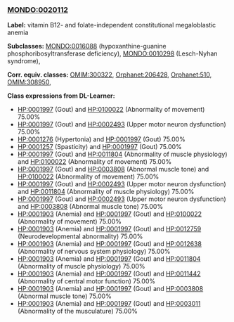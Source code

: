 
### [MONDO:0020112](http://purl.obolibrary.org/obo/MONDO_0020112)
**Label:** vitamin B12- and folate-independent constitutional megaloblastic anemia

**Subclasses:** [MONDO:0016088](http://purl.obolibrary.org/obo/MONDO_0016088) (hypoxanthine-guanine phosphoribosyltransferase deficiency), [MONDO:0010298](http://purl.obolibrary.org/obo/MONDO_0010298) (Lesch-Nyhan syndrome), 

**Corr. equiv. classes:** [OMIM:300322](http://purl.obolibrary.org/obo/OMIM_300322), [Orphanet:206428](http://www.orpha.net/ORDO/Orphanet_206428), [Orphanet:510](http://www.orpha.net/ORDO/Orphanet_510), [OMIM:308950](http://purl.obolibrary.org/obo/OMIM_308950), 

**Class expressions from DL-Learner:**

- [HP:0001997](http://purl.obolibrary.org/obo/HP_0001997) (Gout) and [HP:0100022](http://purl.obolibrary.org/obo/HP_0100022) (Abnormality of movement) 75.00%
- [HP:0001997](http://purl.obolibrary.org/obo/HP_0001997) (Gout) and [HP:0002493](http://purl.obolibrary.org/obo/HP_0002493) (Upper motor neuron dysfunction) 75.00%
- [HP:0001276](http://purl.obolibrary.org/obo/HP_0001276) (Hypertonia) and [HP:0001997](http://purl.obolibrary.org/obo/HP_0001997) (Gout) 75.00%
- [HP:0001257](http://purl.obolibrary.org/obo/HP_0001257) (Spasticity) and [HP:0001997](http://purl.obolibrary.org/obo/HP_0001997) (Gout) 75.00%
- [HP:0001997](http://purl.obolibrary.org/obo/HP_0001997) (Gout) and [HP:0011804](http://purl.obolibrary.org/obo/HP_0011804) (Abnormality of muscle physiology) and [HP:0100022](http://purl.obolibrary.org/obo/HP_0100022) (Abnormality of movement) 75.00%
- [HP:0001997](http://purl.obolibrary.org/obo/HP_0001997) (Gout) and [HP:0003808](http://purl.obolibrary.org/obo/HP_0003808) (Abnormal muscle tone) and [HP:0100022](http://purl.obolibrary.org/obo/HP_0100022) (Abnormality of movement) 75.00%
- [HP:0001997](http://purl.obolibrary.org/obo/HP_0001997) (Gout) and [HP:0002493](http://purl.obolibrary.org/obo/HP_0002493) (Upper motor neuron dysfunction) and [HP:0011804](http://purl.obolibrary.org/obo/HP_0011804) (Abnormality of muscle physiology) 75.00%
- [HP:0001997](http://purl.obolibrary.org/obo/HP_0001997) (Gout) and [HP:0002493](http://purl.obolibrary.org/obo/HP_0002493) (Upper motor neuron dysfunction) and [HP:0003808](http://purl.obolibrary.org/obo/HP_0003808) (Abnormal muscle tone) 75.00%
- [HP:0001903](http://purl.obolibrary.org/obo/HP_0001903) (Anemia) and [HP:0001997](http://purl.obolibrary.org/obo/HP_0001997) (Gout) and [HP:0100022](http://purl.obolibrary.org/obo/HP_0100022) (Abnormality of movement) 75.00%
- [HP:0001903](http://purl.obolibrary.org/obo/HP_0001903) (Anemia) and [HP:0001997](http://purl.obolibrary.org/obo/HP_0001997) (Gout) and [HP:0012759](http://purl.obolibrary.org/obo/HP_0012759) (Neurodevelopmental abnormality) 75.00%
- [HP:0001903](http://purl.obolibrary.org/obo/HP_0001903) (Anemia) and [HP:0001997](http://purl.obolibrary.org/obo/HP_0001997) (Gout) and [HP:0012638](http://purl.obolibrary.org/obo/HP_0012638) (Abnormality of nervous system physiology) 75.00%
- [HP:0001903](http://purl.obolibrary.org/obo/HP_0001903) (Anemia) and [HP:0001997](http://purl.obolibrary.org/obo/HP_0001997) (Gout) and [HP:0011804](http://purl.obolibrary.org/obo/HP_0011804) (Abnormality of muscle physiology) 75.00%
- [HP:0001903](http://purl.obolibrary.org/obo/HP_0001903) (Anemia) and [HP:0001997](http://purl.obolibrary.org/obo/HP_0001997) (Gout) and [HP:0011442](http://purl.obolibrary.org/obo/HP_0011442) (Abnormality of central motor function) 75.00%
- [HP:0001903](http://purl.obolibrary.org/obo/HP_0001903) (Anemia) and [HP:0001997](http://purl.obolibrary.org/obo/HP_0001997) (Gout) and [HP:0003808](http://purl.obolibrary.org/obo/HP_0003808) (Abnormal muscle tone) 75.00%
- [HP:0001903](http://purl.obolibrary.org/obo/HP_0001903) (Anemia) and [HP:0001997](http://purl.obolibrary.org/obo/HP_0001997) (Gout) and [HP:0003011](http://purl.obolibrary.org/obo/HP_0003011) (Abnormality of the musculature) 75.00%


